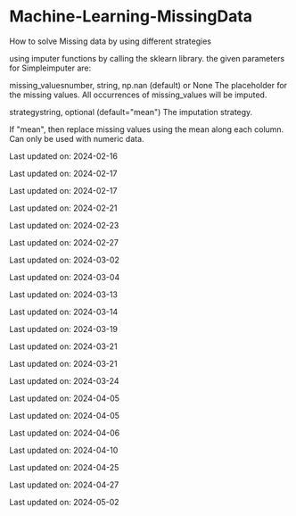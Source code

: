 # Machine-Learning-MissingData
How to solve Missing data by using different strategies


using imputer functions by calling the sklearn library.
the given parameters for Simpleimputer are:

missing_valuesnumber, string, np.nan (default) or None
The placeholder for the missing values. All occurrences of missing_values will be imputed.

strategystring, optional (default="mean")
The imputation strategy.

If "mean", then replace missing values using the mean along each column. Can only be used with numeric data.



Last updated on: 2024-02-16

Last updated on: 2024-02-17

Last updated on: 2024-02-17

Last updated on: 2024-02-21

Last updated on: 2024-02-23

Last updated on: 2024-02-27

Last updated on: 2024-03-02

Last updated on: 2024-03-04

Last updated on: 2024-03-13

Last updated on: 2024-03-14

Last updated on: 2024-03-19

Last updated on: 2024-03-21

Last updated on: 2024-03-21

Last updated on: 2024-03-24

Last updated on: 2024-04-05

Last updated on: 2024-04-05

Last updated on: 2024-04-06

Last updated on: 2024-04-10

Last updated on: 2024-04-25

Last updated on: 2024-04-27

Last updated on: 2024-05-02